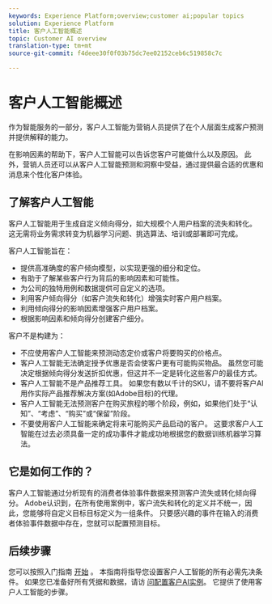 ```yaml
---
keywords: Experience Platform;overview;customer ai;popular topics
solution: Experience Platform
title: 客户人工智能概述
topic: Customer AI overview
translation-type: tm+mt
source-git-commit: f4deee30f0f03b75dc7ee02152ceb6c519858c7c

---
```



# 客户人工智能概述

作为智能服务的一部分，客户人工智能为营销人员提供了在个人层面生成客户预测并提供解释的能力。

在影响因素的帮助下，客户人工智能可以告诉您客户可能做什么以及原因。 此外，营销人员还可以从客户人工智能预测和洞察中受益，通过提供最合适的优惠和消息来个性化客户体验。

## 了解客户人工智能

客户人工智能用于生成自定义倾向得分，如大规模个人用户档案的流失和转化。 这无需将业务需求转变为机器学习问题、挑选算法、培训或部署即可完成。

客户人工智能旨在：

- 提供高准确度的客户倾向模型，以实现更强的细分和定位。
- 有助于了解某些客户行为背后的影响因素和可能性。
- 为公司的独特用例和数据提供可自定义的选项。
- 利用客户倾向得分（如客户流失和转化）增强实时客户用户档案。
- 利用倾向得分的影响因素增强客户用户档案。
- 根据影响因素和倾向得分创建客户细分。

客户不是构建为：

- 不应使用客户人工智能来预测动态定价或客户将要购买的价格点。
- 客户人工智能无法确定授予优惠是否会使客户更有可能购买物品。 虽然您可能决定根据倾向得分发送折扣优惠，但这并不一定是转化这些客户的最佳方式。
- 客户人工智能不是产品推荐工具。 如果您有数以千计的SKU，请不要将客户AI用作实际产品推荐解决方案(如Adobe目标)的代理。
- 客户人工智能无法预测客户在购买旅程的哪个阶段，例如，如果他们处于“认知”、“考虑”、“购买”或“保留”阶段。
- 不要使用客户人工智能来确定将来可能购买产品启动的客户。 这要求客户人工智能在过去必须具备一定的成功事件才能成功地根据您的数据训练机器学习算法。

## 它是如何工作的？

客户人工智能通过分析现有的消费者体验事件数据来预测客户流失或转化倾向得分。 Adobe认识到，在所有使用案例中，客户流失和转化的定义并不统一，因此，您能够将自定义目标目标定义为一组条件。 只要感兴趣的事件在输入的消费者体验事件数据中存在，您就可以配置预测目标。

## 后续步骤

您可以按照入门指南 [开始](./getting-started.md) 。 本指南将指导您设置客户人工智能的所有必需先决条件。 如果您已准备好所有凭据和数据，请访 [问配置客户AI实例](./user-guide/configure.md)。 它提供了使用客户人工智能的步骤。